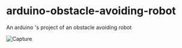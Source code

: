 # arduino-obstacle-avoiding-robot
An arduino 's project of an obstacle avoiding robot

![Capture](https://user-images.githubusercontent.com/58741178/86548391-735f9700-bef9-11ea-8962-b311b193322e.PNG)

